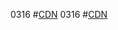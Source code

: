 0316  #[CDN](https://cdn.jsdelivr.net/gh/fhuefw/our/0316/11.7z)
0316  #[CDN](https://cdn.jsdelivr.net/gh/fhuefw/our/0316)
